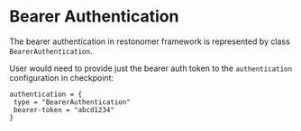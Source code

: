 # Bearer Authentication

The bearer authentication in restonomer framework is represented by class `BearerAuthentication`.

User would need to provide just the bearer auth token to the `authentication` configuration in checkpoint:

```hocon
authentication = {
 type = "BearerAuthentication"
 bearer-token = "abcd1234"
}
```
